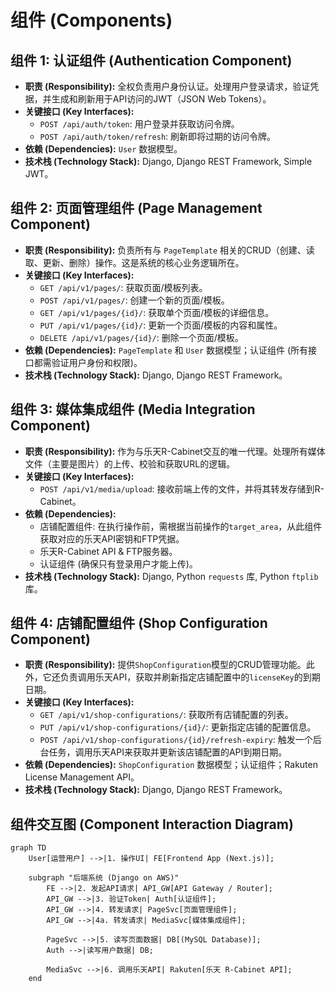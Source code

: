 # 组件 (Components)

## 组件 1: 认证组件 (Authentication Component)

* **职责 (Responsibility):** 全权负责用户身份认证。处理用户登录请求，验证凭据，并生成和刷新用于API访问的JWT（JSON Web Tokens）。
* **关键接口 (Key Interfaces):**
    * `POST /api/auth/token`: 用户登录并获取访问令牌。
    * `POST /api/auth/token/refresh`: 刷新即将过期的访问令牌。
* **依赖 (Dependencies):** `User` 数据模型。
* **技术栈 (Technology Stack):** Django, Django REST Framework, Simple JWT。

## 组件 2: 页面管理组件 (Page Management Component)

* **职责 (Responsibility):** 负责所有与 `PageTemplate` 相关的CRUD（创建、读取、更新、删除）操作。这是系统的核心业务逻辑所在。
* **关键接口 (Key Interfaces):**
    * `GET /api/v1/pages/`: 获取页面/模板列表。
    * `POST /api/v1/pages/`: 创建一个新的页面/模板。
    * `GET /api/v1/pages/{id}/`: 获取单个页面/模板的详细信息。
    * `PUT /api/v1/pages/{id}/`: 更新一个页面/模板的内容和属性。
    * `DELETE /api/v1/pages/{id}/`: 删除一个页面/模板。
* **依赖 (Dependencies):** `PageTemplate` 和 `User` 数据模型；认证组件 (所有接口都需验证用户身份和权限)。
* **技术栈 (Technology Stack):** Django, Django REST Framework。

## 组件 3: 媒体集成组件 (Media Integration Component)

* **职责 (Responsibility):** 作为与乐天R-Cabinet交互的唯一代理。处理所有媒体文件（主要是图片）的上传、校验和获取URL的逻辑。
* **关键接口 (Key Interfaces):**
    * `POST /api/v1/media/upload`: 接收前端上传的文件，并将其转发存储到R-Cabinet。
* **依赖 (Dependencies):**
    * 店铺配置组件: 在执行操作前，需根据当前操作的`target_area`，从此组件获取对应的乐天API密钥和FTP凭据。
    * 乐天R-Cabinet API & FTP服务器。
    * 认证组件 (确保只有登录用户才能上传)。
* **技术栈 (Technology Stack):** Django, Python `requests` 库, Python `ftplib` 库。

## 组件 4: 店铺配置组件 (Shop Configuration Component)

* **职责 (Responsibility):** 提供`ShopConfiguration`模型的CRUD管理功能。此外，它还负责调用乐天API，获取并刷新指定店铺配置中的`licenseKey`的到期日期。
* **关键接口 (Key Interfaces):**
    * `GET /api/v1/shop-configurations/`: 获取所有店铺配置的列表。
    * `PUT /api/v1/shop-configurations/{id}/`: 更新指定店铺的配置信息。
    * `POST /api/v1/shop-configurations/{id}/refresh-expiry`: 触发一个后台任务，调用乐天API来获取并更新该店铺配置的API到期日期。
* **依赖 (Dependencies):** `ShopConfiguration` 数据模型；认证组件；Rakuten License Management API。
* **技术栈 (Technology Stack):** Django, Django REST Framework。

## 组件交互图 (Component Interaction Diagram)

```mermaid
graph TD
    User[运营用户] -->|1. 操作UI| FE[Frontend App (Next.js)];

    subgraph "后端系统 (Django on AWS)"
        FE -->|2. 发起API请求| API_GW[API Gateway / Router];
        API_GW -->|3. 验证Token| Auth[认证组件];
        API_GW -->|4. 转发请求| PageSvc[页面管理组件];
        API_GW -->|4a. 转发请求| MediaSvc[媒体集成组件];
        
        PageSvc -->|5. 读写页面数据| DB[(MySQL Database)];
        Auth -->|读写用户数据| DB;
        
        MediaSvc -->|6. 调用乐天API| Rakuten[乐天 R-Cabinet API];
    end
``` 
